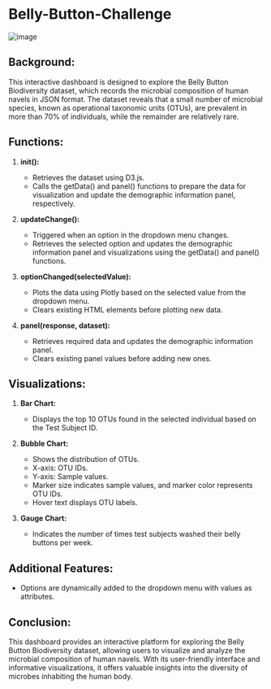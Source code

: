 # Belly-Button-Challenge
![image](https://github.com/SakinaJaffri/Belly-Button-Challenge/assets/146900226/410416e7-f1aa-4a8b-afa4-5c9022a0139c)


## Background:
This interactive dashboard is designed to explore the Belly Button Biodiversity dataset, which records the microbial composition of human navels in JSON format. The dataset reveals that a small number of microbial species, known as operational taxonomic units (OTUs), are prevalent in more than 70% of individuals, while the remainder are relatively rare.

## Functions:
1. **init():**
   - Retrieves the dataset using D3.js.
   - Calls the getData() and panel() functions to prepare the data for visualization and update the demographic information panel, respectively.

2. **updateChange():**
   - Triggered when an option in the dropdown menu changes.
   - Retrieves the selected option and updates the demographic information panel and visualizations using the getData() and panel() functions.

3. **optionChanged(selectedValue):**
   - Plots the data using Plotly based on the selected value from the dropdown menu.
   - Clears existing HTML elements before plotting new data.

4. **panel(response, dataset):**
   - Retrieves required data and updates the demographic information panel.
   - Clears existing panel values before adding new ones.

## Visualizations:
1. **Bar Chart:**
   - Displays the top 10 OTUs found in the selected individual based on the Test Subject ID.

2. **Bubble Chart:**
   - Shows the distribution of OTUs.
   - X-axis: OTU IDs.
   - Y-axis: Sample values.
   - Marker size indicates sample values, and marker color represents OTU IDs.
   - Hover text displays OTU labels.

3. **Gauge Chart:**
   - Indicates the number of times test subjects washed their belly buttons per week.

## Additional Features:
- Options are dynamically added to the dropdown menu with values as attributes.

## Conclusion:
This dashboard provides an interactive platform for exploring the Belly Button Biodiversity dataset, allowing users to visualize and analyze the microbial composition of human navels. With its user-friendly interface and informative visualizations, it offers valuable insights into the diversity of microbes inhabiting the human body.
